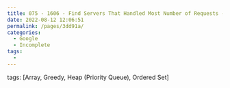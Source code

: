 ```yaml
---
title: 075 - 1606 - Find Servers That Handled Most Number of Requests - Hard
date: 2022-08-12 12:06:51
permalink: /pages/3dd91a/
categories:
  - Google
  - Incomplete
tags:
  - 
---
```

tags: [Array, Greedy, Heap (Priority Queue), Ordered Set]